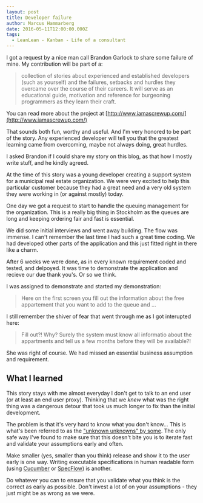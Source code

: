 ```yaml
---
layout: post
title: Developer failure
author: Marcus Hammarberg
date: 2016-05-11T12:00:00.000Z
tags:
  - LeanLean - Kanban - Life of a consultant
---
```


I got a request by a nice man call Brandon Garlock to share some failure of mine. My contribution will be part of a:

>collection of stories about experienced and established developers (such as yourself) and the failures, setbacks and hurdles they overcame over the course of their careers. It will serve as an educational guide, motivation and reference for burgeoning programmers as they learn their craft.

You can read more about the project at [http://www.iamascrewup.com/](http://www.iamascrewup.com/)

That sounds both fun, worthy and useful. And I'm very honored to be part of the story. Any experienced developer will tell you that the greatest learning came from overcoming, maybe not always doing, great hurdles.

I asked Brandon if I could share my story on this blog, as that how I mostly write stuff, and he kindly agreed.

<!-- excerpt-end -->

At the time of this story was a young developer creating a support system for a municipal real estate organization. We were very excited to help this particular customer because they had a great need and a very old system they were working in (or against mostly) today.

One day we got a request to start to handle the queuing management for the organization. This is a really big thing in Stockholm as the queues are long and keeping ordering fair and fast is essential.

We did some initial interviews and went away building. The flow was immense. I can't remember the last time I had such a great time coding. We had developed other parts of the application and this just fitted right in there like a charm.

After 6 weeks we were done, as in every known requirement coded and tested, and delpoyed.  It was time to demonstrate the application and recieve our due thank you's. Or so we think.

I was assigned to demonstrate and started my demonstration:

> Here on the first screen you fill out the information about the free appartement that you want to add to the queue and ...

I still remember the shiver of fear that went through me as I got interupted here:

> Fill out?! Why? Surely the system must know all informatio about the appartments and tell us a few months before they will be available?!

She was right of course. We had missed an essential business assumption and requirement.

## What I learned

This story stays with me almost everyday I don't get to talk to an end user (or at least an end user proxy). Thinking that we *knew* what was the right thing was a dangerous detour that took us much longer to fix than the initial development.

The problem is that it's very hard to know what you don't know… This is what's been referred to as the ["unknown unknowns" by some](https://www.wikiwand.com/en/There_are_known_knowns). The only safe way I've found to make sure that this doesn't bite you is to iterate fast and validate your assumptions early and often.

Make smaller (yes, smaller than you think) release and show it to the user early is one way. Writing executable specifications in human readable form (using [Cucumber](https://cucumber.io/) or [SpecFlow](http://www.specflow.org)) is another.

Do whatever you can to ensure that you validate what you think is the correct as early as possible. Don't invest a lot of on your assumptions - they just might be as wrong as we were.
